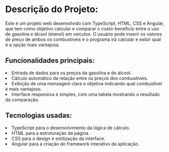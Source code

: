 # Descrição do Projeto:

Este é um projeto web desenvolvido com TypeScript, HTML, CSS e Angular, que tem como objetivo calcular e comparar o custo-benefício entre o uso de gasolina e álcool (etanol) em veículos. O usuário pode inserir os valores de preço de ambos os combustíveis e o programa irá calcular e exibir qual é a opção mais vantajosa.

## Funcionalidades principais:

<li>Entrada de dados para os preços da gasolina e do álcool.</li>
<li>Cálculo automático da relação entre os preços dos combustíveis.</li>
<li>Exibição de uma mensagem clara e objetiva indicando qual combustível é mais vantajoso.</li>
<li>Interface responsiva e simples, com uma tabela mostrando o resultado da comparação.</li>

## Tecnologias usadas:

<li>TypeScript para o desenvolvimento da lógica de cálculo.</li>
<li>HTML para a estruturação da página.</li>
<li>CSS para o design e estilização da interface.</li>
<li>Angular para a criação do framework interativo da aplicação.</li>
